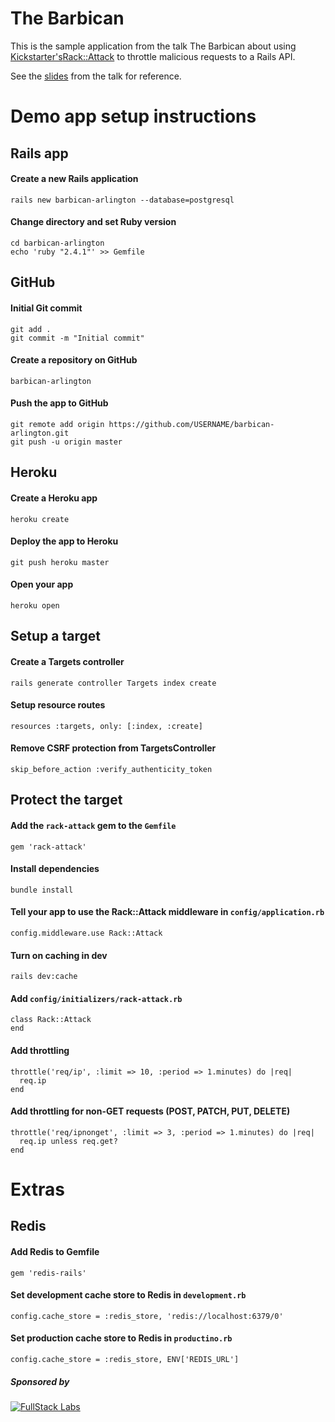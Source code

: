 # The Barbican

This is the sample application from the talk The Barbican about using 
[Kickstarter's](https://github.com/kickstarter/)[Rack::Attack](https://github.com/kickstarter/rack-attack) 
to throttle malicious requests to a Rails API.

See the [slides](talk/slides.pdf) from the talk for reference.

# Demo app setup instructions

## Rails app

#### Create a new Rails application
```
rails new barbican-arlington --database=postgresql
```

#### Change directory and set Ruby version
```
cd barbican-arlington
echo 'ruby "2.4.1"' >> Gemfile
```

## GitHub

#### Initial Git commit
```
git add .
git commit -m "Initial commit"
```

#### Create a repository on GitHub
```
barbican-arlington
```

#### Push the app to GitHub
```
git remote add origin https://github.com/USERNAME/barbican-arlington.git
git push -u origin master
```

## Heroku

#### Create a Heroku app
```
heroku create
```

#### Deploy the app to Heroku
```
git push heroku master
```

#### Open your app
```
heroku open
```

## Setup a target

#### Create a Targets controller
```
rails generate controller Targets index create
```

#### Setup resource routes
```
resources :targets, only: [:index, :create]
```

#### Remove CSRF protection from TargetsController
```
skip_before_action :verify_authenticity_token
```

## Protect the target

#### Add the `rack-attack` gem to the `Gemfile`
```
gem 'rack-attack'
```

#### Install dependencies
```
bundle install
```

#### Tell your app to use the Rack::Attack middleware in `config/application.rb`
```
config.middleware.use Rack::Attack
```

#### Turn on caching in dev
```
rails dev:cache
```

#### Add `config/initializers/rack-attack.rb`
```
class Rack::Attack
end
```

#### Add throttling
```
throttle('req/ip', :limit => 10, :period => 1.minutes) do |req|
  req.ip
end
```

#### Add throttling for non-GET requests (POST, PATCH, PUT, DELETE)
```
throttle('req/ipnonget', :limit => 3, :period => 1.minutes) do |req|
  req.ip unless req.get?
end
```

# Extras

## Redis

#### Add Redis to Gemfile
```
gem 'redis-rails'
```

#### Set development cache store to Redis in `development.rb`
```
config.cache_store = :redis_store, 'redis://localhost:6379/0'
```

#### Set production cache store to Redis in `productino.rb`
```
config.cache_store = :redis_store, ENV['REDIS_URL']
```

##### Sponsored by
[![FullStack Labs](https://www.fullstacklabs.co/img/fullstack-labs-logo-dark-e8f52558.png)](https://www.fullstacklabs.co)
